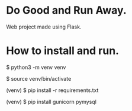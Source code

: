 # Do Good and Run Away. 
Web project made using Flask.
# How to install and run.
$ python3 -m venv venv

$ source venv/bin/activate

(venv) $ pip install -r requirements.txt

(venv) $ pip install gunicorn pymysql

